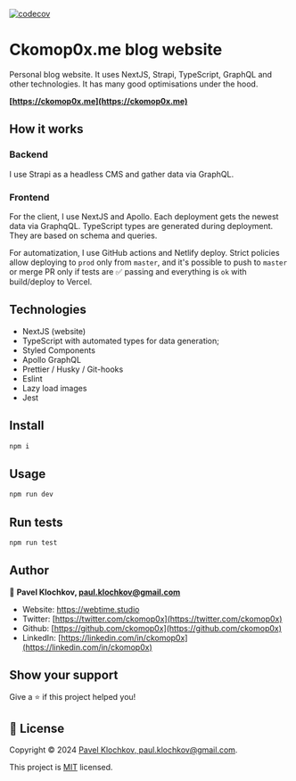 [![codecov](https://codecov.io/gh/ckomop0x/ckomop0x.me.site.v2/branch/master/graph/badge.svg?token=ENO8W3HTIX)](https://codecov.io/gh/ckomop0x/ckomop0x.me.site.v2)

# Ckomop0x.me blog website

Personal blog website. It uses NextJS, Strapi, TypeScript, GraphQL and other technologies. It has many good optimisations under the hood.

**[https://ckomop0x.me](https://ckomop0x.me)**

## How it works

### Backend

I use Strapi as a headless CMS and gather data via GraphQL.

### Frontend

For the client, I use NextJS and Apollo. Each deployment gets the newest data via GraphqQL.
TypeScript types are generated during deployment. They are based on schema and queries.

For automatization, I use GitHub actions and Netlify deploy.
Strict policies allow deploying to `prod` only from `master`, and it's possible to push to
`master` or merge PR only if tests are ✅ passing and everything is `ok` with build/deploy
to Vercel.

## Technologies

- NextJS (website)
- TypeScript with automated types for data generation;
- Styled Components
- Apollo GraphQL
- Prettier / Husky / Git-hooks
- Eslint
- Lazy load images
- Jest

## Install

```sh
npm i
```

## Usage

```sh
npm run dev
```

## Run tests

```sh
npm run test
```

## Author

👤 **Pavel Klochkov, paul.klochkov@gmail.com**

- Website: https://webtime.studio
- Twitter: [https://twitter.com/ckomop0x](https://twitter.com/ckomop0x)
- Github: [https://github.com/ckomop0x](https://github.com/ckomop0x)
- LinkedIn: [https://linkedin.com/in/ckomop0x](https://linkedin.com/in/ckomop0x)

## Show your support

Give a ⭐️ if this project helped you!

## 📝 License

Copyright © 2024 [Pavel Klochkov, paul.klochkov@gmail.com](https://github.com/ckomop0x).

This project is [MIT](https://github.com/ckomop0x/ckomop0x.me.site.v2/blob/master/LICENSE) licensed.
